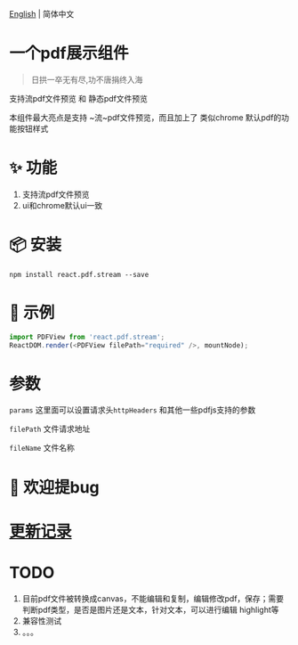 
[English](./README.md) | 简体中文

# 一个pdf展示组件
>日拱一卒无有尽,功不唐捐终入海

支持流pdf文件预览 和 静态pdf文件预览

本组件最大亮点是支持 ~流~pdf文件预览，而且加上了 类似chrome 默认pdf的功能按钮样式



# ✨ 功能
1. 支持流pdf文件预览
2. ui和chrome默认ui一致

# 📦 安装
`npm install react.pdf.stream --save`


# 🔨 示例
```javascript
import PDFView from 'react.pdf.stream';
ReactDOM.render(<PDFView filePath="required" />, mountNode);
```

# 参数
`params` 这里面可以设置请求头`httpHeaders` 和其他一些pdfjs支持的参数

`filePath` 文件请求地址

`fileName` 文件名称
# 🤝 欢迎提bug

    

# [更新记录](https://github.com/collinsyu/react-pdf-stream-viewer/blob/master/update-zh_CN.md)






# TODO 
1. 目前pdf文件被转换成canvas，不能编辑和复制，编辑修改pdf，保存；需要判断pdf类型，是否是图片还是文本，针对文本，可以进行编辑 highlight等
2. 兼容性测试
3. 。。。
